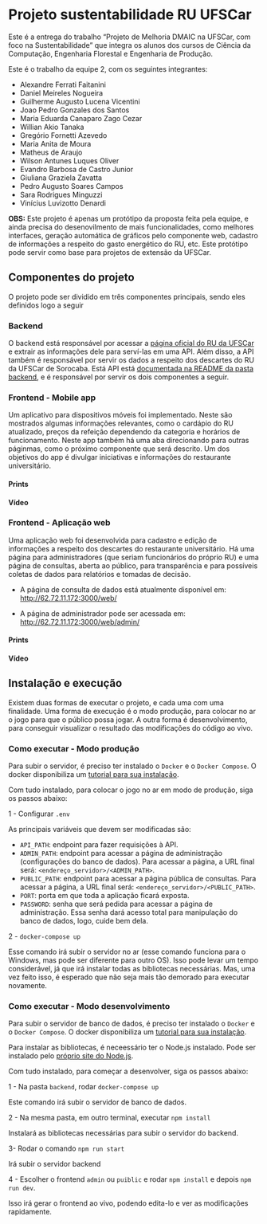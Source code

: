# Projeto sustentabilidade RU UFSCar

Este é a entrega do trabalho “Projeto de Melhoria DMAIC na UFSCar, com foco na Sustentabilidade” que integra os alunos dos cursos de Ciência da Computação, Engenharia Florestal e Engenharia de Produção.

Este é o trabalho da equipe 2, com os seguintes integrantes:
<ul>
    <li>Alexandre Ferrati Faitanini</li>
    <li>Daniel Meireles Nogueira</li>
    <li>Guilherme Augusto Lucena Vicentini</li>
    <li>Joao Pedro Gonzales dos Santos</li>
    <li>Maria Eduarda Canaparo Zago Cezar</li>
    <li>Willian Akio Tanaka</li>
    <li>Gregório Fornetti Azevedo</li>
    <li>Maria Anita de Moura</li>
    <li>Matheus de Araujo</li>
    <li>Wilson Antunes Luques Oliver</li>
    <li>Evandro Barbosa de Castro Junior</li>
    <li>Giuliana Graziela Zavatta </li>
    <li>Pedro Augusto Soares Campos</li>
    <li>Sara Rodrigues Minguzzi</li>
    <li>Vinícius Luvizotto Denardi</li>
</ul>

**OBS:** Este projeto é apenas um protótipo da proposta feita pela equipe, e ainda precisa do desenovilmento de mais funcionalidades, como melhores interfaces, geração automática de gráficos pelo componente web, cadastro de informações
a respeito do gasto energético do RU, etc. Este protótipo pode servir como base para projetos de extensão da UFSCar.

## Componentes do projeto

O projeto pode ser dividido em três componentes principais, sendo eles definidos logo a seguir

### Backend

O backend está responsável por acessar a [página oficial do RU da UFSCar](https://www.proad.ufscar.br/pt-br/servicos/restaurante-universitario) e extrair as informações dele para serví-las em uma API. Além disso, a API também é responsável por servir os dados a respeito
dos descartes do RU da UFSCar de Sorocaba. Está API está [documentada na README da pasta backend](https://github.com/GregorioFornetti/ru-ufscar/blob/main/backend/readme.md), e é responsável por servir os dois componentes a seguir.

### Frontend - Mobile app

Um aplicativo para dispositivos móveis foi implementado. Neste são mostrados algumas informações relevantes, como o cardápio do RU atualizado, preços da refeição dependendo da categoria e horários de funcionamento. Neste app também há uma aba direcionando para outras
páginmas, como o próximo componente que será descrito. Um dos objetivos do app é divulgar iniciativas e informações do restaurante universitário.

#### Prints

#### Vídeo

### Frontend - Aplicação web

Uma aplicação web foi desenvolvida para cadastro e edição de informações a respeito dos descartes do restaurante universitário. Há uma página para administradores (que seriam funcionários do próprio RU) e uma página de consultas, aberta ao público, para transparência
e para possíveis coletas de dados para relatórios e tomadas de decisão.

- A página de consulta de dados está atualmente disponível em: http://62.72.11.172:3000/web/

- A página de administrador pode ser acessada em: http://62.72.11.172:3000/web/admin/

#### Prints

#### Vídeo

## Instalação e execução

Existem duas formas de executar o projeto, e cada uma com uma finalidade. Uma forma de execução é o modo produção, para colocar no ar o jogo para que o público possa jogar. A outra forma é desenvolvimento, para conseguir visualizar o resultado das modificações do código ao vivo.

### Como executar - Modo produção

Para subir o servidor, é preciso ter instalado o `Docker` e o `Docker Compose`. O docker disponibiliza um [tutorial para sua instalação](https://docs.docker.com/desktop/).

Com tudo instalado, para colocar o jogo no ar em modo de produção, siga os passos abaixo:

1 - Configurar `.env`

As principais variáveis que devem ser modificadas são:

  - `API_PATH`: endpoint para fazer requisições à API.
  - `ADMIN_PATH`: endpoint para acessar a página de administração (configurações do banco de dados). Para acessar a página, a URL final será: `<endereço_servidor>/<ADMIN_PATH>`.
  - `PUBLIC_PATH`: endpoint para acessar a página pública de consultas. Para acessar a página, a URL final será: `<endereço_servidor>/<PUBLIC_PATH>`.
  - `PORT`: porta em que toda a aplicação ficará exposta.
  - `PASSWORD`: senha que será pedida para acessar a página de administração. Essa senha dará acesso total para manipulação do banco de dados, logo, cuide bem dela.

2 - `docker-compose up`

Esse comando irá subir o servidor no ar (esse comando funciona para o Windows, mas pode ser diferente para outro OS). Isso pode levar um tempo considerável, já que irá instalar todas as bibliotecas necessárias. Mas, uma vez feito isso, é esperado que não seja mais tão demorado para executar novamente.

### Como executar - Modo desenvolvimento

Para subir o servidor de banco de dados, é preciso ter instalado o `Docker` e o `Docker Compose`. O docker disponibiliza um [tutorial para sua instalação](https://docs.docker.com/desktop/).

Para instalar as bibliotecas, é neceessário ter o Node.js instalado. Pode ser instalado pelo [próprio site do Node.js](https://nodejs.org/en).

Com tudo instalado, para começar a desenvolver, siga os passos abaixo:

1 - Na pasta `backend`, rodar `docker-compose up`

Este comando irá subir o servidor de banco de dados.

2 - Na mesma pasta, em outro terminal, executar `npm install`

Instalará as bibliotecas necessárias para subir o servidor do backend.

3- Rodar o comando `npm run start`

Irá subir o servidor backend

4 - Escolher o frontend `admin` ou `puiblic` e rodar `npm install` e depois `npm run dev`.

Isso irá gerar o frontend ao vivo, podendo edita-lo e ver as modificações rapidamente.

